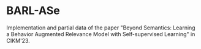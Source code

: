 # BARL-ASe
Implementation and partial data of the paper "Beyond Semantics: Learning a Behavior Augmented Relevance Model with Self-supervised Learning" in CIKM'23.
